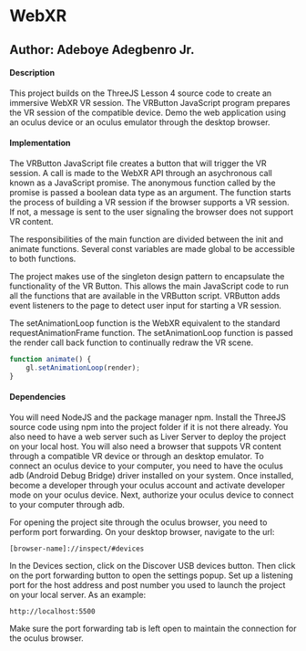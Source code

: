 # WebXR

## Author: Adeboye Adegbenro Jr.

#### Description

This project builds on the ThreeJS Lesson 4 source code to create an immersive WebXR VR session. The VRButton JavaScript program prepares the VR session of the compatible device. Demo the web application using an oculus device or an oculus emulator through the desktop browser.


#### Implementation

The VRButton JavaScript file creates a button that will trigger the VR session. A call is made to the WebXR API through an asychronous call known as a JavaScript promise. The anonymous function called by the promise is passed a boolean data type as an argument. The function starts the process of building a VR session if the browser supports a VR session. If not, a message is sent to the user signaling the browser does not support VR content.

The responsibilities of the main function are divided between the init and animate functions. Several const variables are made global to be accessible to both functions.
 

The project makes use of the singleton design pattern to encapsulate the functionality of the VR Button. This allows the main JavaScript code to run all the functions that are available in the VRButton script. VRButton adds event listeners to the page to detect user input for starting a VR session.

The setAnimationLoop function is the WebXR equivalent to the standard requestAnimationFrame function. The setAnimationLoop function is passed the render call back function to continually redraw the VR scene.

```javascript
function animate() {
    gl.setAnimationLoop(render);
}
```

#### Dependencies

You will need NodeJS and the package manager npm. Install the ThreeJS source code using npm into the project folder if it is not there already. You also need to have a web server such as Liver Server to deploy the project on your local host. You will also need a browser that suppots VR content through a compatible VR device or through an desktop emulator. To connect an oculus device to your computer, you need to have the oculus adb (Android Debug Bridge) driver installed on your system. Once installed, become a developer through your oculus account and activate developer mode on your oculus device. Next, authorize your oculus device to connect to your computer through adb. 

For opening the project site through the oculus browser, you need to perform port forwarding. On your desktop browser, navigate to the url: 

```
[browser-name]://inspect/#devices
```

In the Devices section, click on the Discover USB devices button. Then click on the port forwarding button to open the settings popup. Set up a listening port for the host address and post number you used to launch the project on your local server. As an example:

```
http://localhost:5500
```

Make sure the port forwarding tab is left open to maintain the connection for the oculus browser.
